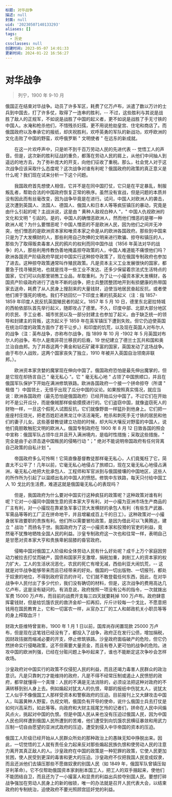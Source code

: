 ```yaml
---
标题: 对华战争
描述: null
封面: null
uid: '20230507140133293'
aliases: []
tags:
  - 历史
cssclasses: null
创建时间: 2023-05-07 14:01:33
更新时间: 2024-01-22 16:56:27
---
```


# 对华战争

> 列宁，1900 年 9-10 月

俄国正在结束对华战争。动员了许多军区，耗费了亿万卢布，派遣了数以万计的士兵到中国去，打了许多仗，取得了一连串的胜利，-- 不过，这些胜利与其说是战胜了敌人的正规军，不如说是战胜了中国的起义者，更不如说是战胜了手无寸铁的中国人。水淹和枪杀他们，不惜残杀妇孺，更不用说抢劫皇宫、住宅和商店了。而俄国政府以及奉承它的报纸，却庆祝胜利，欢呼英勇的军队的新战功，欢呼欧洲的文化击败了中国的野蛮，欢呼俄罗斯 " 文明使者 " 在远东的新成就。

　　在这一片欢呼声中，只是听不到千百万劳动人民的先进代表 -- 觉悟工人的声音。但是，这次新的胜利征战的重负，都落在劳动人民的肩上，从他们中间抽人到遥远的地方去，为了弥补庞大的开支，向他们征收了重税。那么，社会党人对于这次战争应该采取什么态度呢？这次战争对谁有利呢？俄国政府的政策的真正意义是什么呢？我们现在试来分析一下这个问题。

　　我国政府首先想使人相信，它并不是在同中国打仗，它只是在平定暴乱，制服叛乱者，帮助合法的中国政府恢复正常的秩序。虽然没有宣战，但是问题的本质并没有因此而有丝毫改变，因为战争毕竟是在进行。试问，中国人对欧洲人的袭击，这次遭到英国人、法国人、德国人、俄国人和日本人等等疯狂镇压的暴动，究竟是由什么引起的呢？主战派说，这是由 " 黄种人敌视白种人 "，" 中国人仇视欧洲的文化和文明 " 引起的。是的，中国人的确憎恶欧洲人，然而他们憎恶的是哪一种欧洲人呢？为什么要憎恶呢？中国人憎恶的不是欧洲人民，因为他们之间并无冲突，他们憎恶的是欧洲资本家和唯资本家之命是从的欧洲各国政府。那些到中国来只是为了大发横财的人，那些利用自己吹捧的文明来进行欺骗、掠夺和镇压的人，那些为了取得贩卖毒害人民的鸦片的权利而同中国作战（1856 年英法对华的战争）的人，那些利用传教伪善地掩盖掠夺政策的人，中国人难道能不痛恨他们吗？欧洲各国资产阶级政府早就对中国实行这种掠夺政策了，现在俄国专制政府也参加了进去。这种掠夺政策通常叫作殖民政策。凡是资本主义工业发展很快的国家，都要急于找寻殖民地，也就是找寻一些工业不发达、还多少保留着宗法式生活特点的国家，它们可以向那里销售工业品，牟取重利。为了让一小撮资本家大发横财，各国资产阶级政府进行了连年不断的战争，把士兵整团整团地开到有损健康的热带国家去送命，耗费了从人民身上搜刮来的大量钱财，迫使当地居民奋起反抗，或者使他们濒于饿死的境地。我们不妨回忆一下印度土著的抗英起义（注：指 1857-1859 年印度人民反抗英国殖民者的起义。1857 年 5 月 10 日，德里东北密拉特城的西帕依部队首先举行起义，随即攻占了德里。不久，印度中部、北部大部分地区的农民、手工业者、城市贫民以及一部分封建主也参加了起义。由于缺乏统一的领导和封建主的背叛，这次起义于 1859 年在英军镇压下遭到失败。但它仍迫使英国在统治印度的政策方面作了若干让步。）和印度的饥荒，以及现在英国人对布尔人的战争（注：英布战争，亦称布尔战争，指 1899 年 10 月 -1902 年 5 月英国对布尔人的战争。布尔人是南非荷兰移民的后裔，19 世纪建立了德兰士瓦共和国和奥兰治自由邦。为了并吞这两个黄金和钻石矿藏丰富的国家，英国发动了这场战争。由于布尔人战败，这两个国家丧失了独立，1910 年被并入英国自治领南非联邦。）。

　　欧洲资本家贪婪的魔掌现在伸向中国了。俄国政府恐怕是最先伸出魔掌的，但是它现在却扬言自己 " 毫无私心 "。它 " 毫无私心地 " 占领了中国旅顺口，并且在俄国军队保护下开始在满洲修筑铁路。欧洲各国政府一个接一个拼命掠夺（所谓 " 租借 "）中国领土，无怪乎出现了瓜分中国的议论。如果按照真实情况，就应当说：欧洲各国政府（最先恐怕是俄国政府）已经开始瓜分中国了。不过它们在开始时不是公开瓜分，而是像贼那样偷偷摸摸进行的。它们盗窃中国，就像盗窃死人的财物一样，一旦这个假死人试图反抗，它们就像野兽一样猛扑到他身上。它们把一座座村庄烧光，把老百姓赶进黑龙江中活活淹死，枪杀和刺死手无寸铁的居民和他们的妻子儿女。这些基督教徒建立功勋的时候，却大叫大嚷反对野蛮的中国人，说他们竟胆敢触犯文明的欧洲人。俄国专制政府在 1900 年 8 月 12 日致各国的照会中宣称：俄国军队占领牛庄并且开入满洲境内，是临时性措施；采取这些措施，" 完全是由于必须击退中国叛民的侵略行动 "；" 绝对不能说明帝国政府有任何背离自己政策的自私计划 "。

　　帝国政府多么可怜啊！它简直像基督教徒那样毫无私心，人们竟冤枉了它，简直太不公平了！几年以前，它毫无私心地侵占了旅顺口，现在又毫无私心地侵占满洲，毫无私心地把大批承包人、工程师和军官派到与俄国接壤的中国地区，这些人的所作所为引起了以温顺出名的中国人的愤怒。修筑中东铁路，每天只付给中国工人 10 戈比的生活费，难道这就是俄国毫无私心的表现吗？

　　但是，我国政府为什么要对中国实行这种疯狂的政策呢？这种政策对谁有利呢？它对一小撮同中国做生意的资本家大亨有利，对一小撮为亚洲市场生产商品的厂主有利，对一小撮现在靠紧急军事订货大发横财的承包人有利（有些生产武器、军需品等等的工厂正在拼命地干，并且增雇成百上千的日工）。这种政策对一小撮身居军政要职的贵族有利。他们所以需要冒险政策，是因为借此可以飞黄腾达，建立 " 战功 " 而扬名于世。我国政府为了这一小撮资本家和狡猾的官吏的利益，竟然毫不犹豫地牺牲全国人民的利益。沙皇专制政府这一次也和往常一样，表明自己是甘愿对资本家大亨和贵族卑躬屈膝的昏官政府。

　　侵略中国对俄国工人阶级和全体劳动人民有什么好处呢？成千上万个家庭因劳动力被拉去打仗而破产，国债和国家开支激增，捐税加重，剥削工人的资本家的权力扩大，工人的生活状况恶化，农民的死亡有增无减，西伯利亚大闹饥荒，-- 这就是对华战争能够带来而且已经带来的好处。俄国的一切出版物、一切报刊，都处于奴隶的地位，不得到政府官员的许可，它们就不敢登载任何东西，因此，在对华战争中人民付出了多少代价，我们没有确切的材料，但是，这次战争的费用高达几亿卢布，这是没有疑问的。有消息说，政府按照一项没有公布的指令，一次就拨出军费 15000 万卢布，而目前的战费开支每三四天就要耗掉 100 万卢布。政府肆意挥霍钱财，但是给饥饿农民的救济金却一扣再扣，斤斤计较每一个戈比，不愿意把钱用在国民教育上，它和一切富农一样，从官办工厂的工人和邮政机关小职员等等的身上榨取血汗！

财政大臣维特曾宣称，1900 年 1 月 1 日以前，国库尚存闲置现款 25000 万卢布，但是现在这笔钱已经没有了，都投入了战争，政府正在发行公债，增加捐税，因财政拮据而缩减必要的开支，停止修筑铁路。沙皇政府面临破产的危险，但它仍然拼命实行侵略政策，这不但需要大量资金，而且有卷入更可怕的战争的危险。进攻中国的欧洲列强，已经在分赃问题上争吵起来了，谁也不能断定这次争吵会怎样收场。

沙皇政府对中国实行的政策不仅侵犯人民的利益，而且还竭力毒害人民群众的政治意识。凡是只靠刺刀才能维持的政府，凡是不得不经常压制或遏止人民愤怒的政府，都早就懂得一个真理：人民的不满是无法消除的，必须设法把这种对政府的不满转移到别人身上去。例如煽起对犹太人的仇恨，卑鄙的报纸中伤犹太人，说犹太工人似乎不像俄国工人那样受资本和警察政府的压迫。目前报刊上又大肆攻击中国人，叫嚣黄种人野蛮，仇视文明，俄国负有开导的使命，说什么俄国士兵去打仗是如何兴高采烈，如此等等。向政府和大财主摇尾乞怜的记者们，拼命在人民中间煽风点火，挑起对中国的仇恨。但是中国人民从来也没有压迫过俄国人民，因为中国人民也同样遭到俄国人民所遭到的苦难，他们遭受到向饥饿农民横征暴敛和用武力压制一切自由愿望的亚洲式政府的压迫，遭受到侵入中华帝国的资本的压迫。

俄国工人阶级已经开始从人民群众所处的那种政治上的愚昧无知中挣脱出来。因此，一切觉悟的工人就有责任全力起来反对那些煽起民族仇恨和使劳动人民的注意力离开其真正敌人的人。沙皇政府在中国的政策是一种犯罪的政策，它使人民更加贫困，使人民受到更深的毒害和更大的压迫。沙皇政府不仅把我国人民变成奴隶，而且还派他们去镇压那些不愿做奴隶的别国人民（如 1849 年，俄国军队曾镇压匈牙利革命）。它不仅帮助俄国资本家剥削本国工人，把工人的双手捆起来，使他们不能团结自卫，而且还为了一小撮富人和显贵的利益出兵掠夺别国人民。要想打碎战争强加在劳动人民身上的新的枷锁，唯一的办法就是召开人民代表大会，以结束政府的专制统治，迫使政府不要光照顾宫廷奸党的利益。
